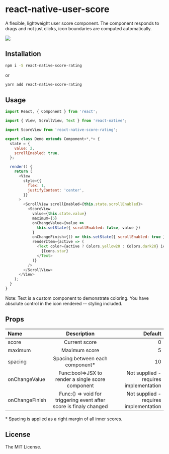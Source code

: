 # react-native-user-score

A flexible, lightweight user score component. The component responds to drags and not just clicks, icon boundaries are computed automatically.

<img src="https://i.imgur.com/YtC6xgS.gif" />

## Installation

```sh
npm i -S react-native-score-rating
```

or

```sh
yarn add react-native-score-rating
```

## Usage

```js
import React, { Component } from 'react';

import { View, ScrollView, Text } from 'react-native';

import ScoreView from 'react-native-score-rating';

export class Demo extends Component<*,*> {
  state = {
    value: 2,
    scrollEnabled: true,
  };

  render() {
    return (
      <View
        style={{
          flex: 1,
          justifyContent: 'center',
        }}
      >
        <ScrollView scrollEnabled={this.state.scrollEnabled}>
          <ScoreView
            value={this.state.value}
            maximum={5}
            onChangeValue={value =>
              this.setState({ scrollEnabled: false, value })
            }
            onChangeFinish={() => this.setState({ scrollEnabled: true })}
            renderItem={active => (
              <Text color={active ? Colors.yellow20 : Colors.dark20} icon>
                {Icons.star}
              </Text>
            )}
          />
        </ScrollView>
      </View>
    );
  }
}
```

Note: Text is a custom component to demonstrate coloring. You have absolute control in the icon rendered -- styling included.

## Props

| Name           |                            Description                             |                                Default |
| :------------- | :----------------------------------------------------------------: | -------------------------------------: |
| score         |                           Current score                            |                                      0 |
| maximum        |                    Maximum score                     |                                      5 |
| spacing        |                  Spacing between each component\*                  |                                     10 |
| onChangeValue  |      Func:bool=>JSX to render a single score component      | Not supplied - requires implementation |
| onChangeFinish | Func:() => void for triggering event after score is finaly changed | Not supplied - requires implementation |

\* Spacing is applied as a right margin of all inner scores.

## License

The MIT License.
